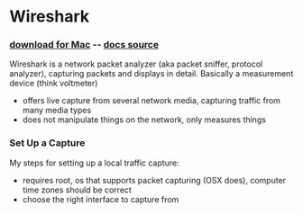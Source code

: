 # Wireshark 
### [download for Mac](https://1.na.dl.wireshark.org/osx/Wireshark%202.0.4%20Intel%2064.dmg) -- [docs source](https://www.wireshark.org/docs/wsug_html_chunked/index.html)
Wireshark is a network packet analyzer (aka packet sniffer, protocol analyzer), capturing packets and displays in detail. Basically a measurement device (think voltmeter)
- offers live capture from several network media, capturing traffic from many media types
- does not manipulate things on the network, only measures things

### Set Up a Capture
My steps for setting up a local traffic capture:
- requires root, os that supports packet capturing (OSX does), computer time zones should be correct
- choose the right interface to capture from 

